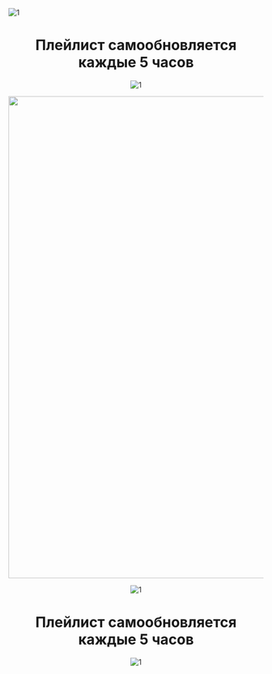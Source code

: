 ![1](https://github.com/user-attachments/assets/bed254f9-75b0-4ba6-9db6-84a2d9bdcc5b)  

<div align="center"><h1 style="text-align: center;">Плейлист самообновляется каждые 5 часов </h1>

![1](https://github.com/user-attachments/assets/bed254f9-75b0-4ba6-9db6-84a2d9bdcc5b)  

<img width="1695" height="952" alt="1" src="https://github.com/user-attachments/assets/9648d974-2b6f-4864-99d7-b74df7cb1b13" />

![1](https://github.com/user-attachments/assets/bed254f9-75b0-4ba6-9db6-84a2d9bdcc5b)

<div align="center"><h1 style="text-align: center;">Плейлист самообновляется каждые 5 часов </h1>

![1](https://github.com/user-attachments/assets/bed254f9-75b0-4ba6-9db6-84a2d9bdcc5b)  
